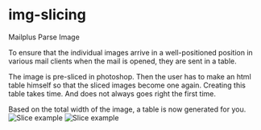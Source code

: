 # img-slicing
Mailplus Parse Image

To ensure that the individual images arrive in a well-positioned position in various mail clients when the mail is opened, they are sent in a table.

The image is pre-sliced in photoshop. Then the user has to make an html table himself so that the sliced images become one again.
Creating this table takes time. And does not always goes right the first time.

Based on the total width of the image, a table is now generated for you.
![Slice example]()
![Slice example]()
